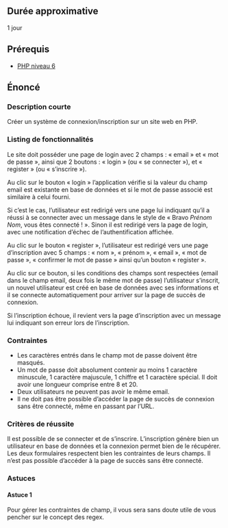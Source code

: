 ## Durée approximative

1 jour

## Prérequis

- <a href="https://microlead.fr/echelles/php" title="Prérequis en PHP" target="_blank">PHP niveau 6</a>

## Énoncé

### Description courte

Créer un système de connexion/inscription sur un site web en PHP.

### Listing de fonctionnalités

Le site doit posséder une page de login avec 2 champs : « email » et « mot de passe », ainsi que 2 boutons : « login » (ou « se connecter »), et « register » (ou « s’inscrire »).

Au clic sur le bouton « login » l’application vérifie si la valeur du champ email est existante en base de données et si le mot de passe associé est similaire à celui fourni.

Si c’est le cas, l’utilisateur est redirigé vers une page lui indiquant qu’il a réussi à se connecter avec un message dans le style de « Bravo *Prénom* *Nom*, vous êtes connecté ! ». Sinon il est redirigé vers la page de login, avec une notification d’échec de l’authentification affichée.

Au clic sur le bouton « register », l’utilisateur est redirigé vers une page d’inscription avec 5 champs : « nom », « prénom », « email », « mot de passe », « confirmer le mot de passe » ainsi qu’un bouton « register ».

Au clic sur ce bouton, si les conditions des champs sont respectées (email dans le champ email, deux fois le même mot de passe) l’utilisateur s’inscrit, un nouvel utilisateur est créé en base de données avec ses informations et il se connecte automatiquement pour arriver sur la page de succès de connexion.

Si l’inscription échoue, il revient vers la page d’inscription avec un message lui indiquant son erreur lors de l’inscription.

### Contraintes

- Les caractères entrés dans le champ mot de passe doivent être masqués.
- Un mot de passe doit absolument contenir au moins 1 caractère minuscule, 1 caractère majuscule, 1 chiffre et 1 caractère spécial. Il doit avoir une longueur comprise entre 8 et 20.
- Deux utilisateurs ne peuvent pas avoir le même email.
- Il ne doit pas être possible d’accéder la page de succès de connexion sans être connecté, même en passant par l’URL.

### Critères de réussite

Il est possible de se connecter et de s’inscrire. L’inscription génère bien un utilisateur en base de données et la connexion permet bien de le récupérer. Les deux formulaires respectent bien les contraintes de leurs champs. Il n’est pas possible d’accéder à la page de succès sans être connecté.

### Astuces

#### Astuce 1

Pour gérer les contraintes de champ, il vous sera sans doute utile de vous pencher sur le concept des regex.